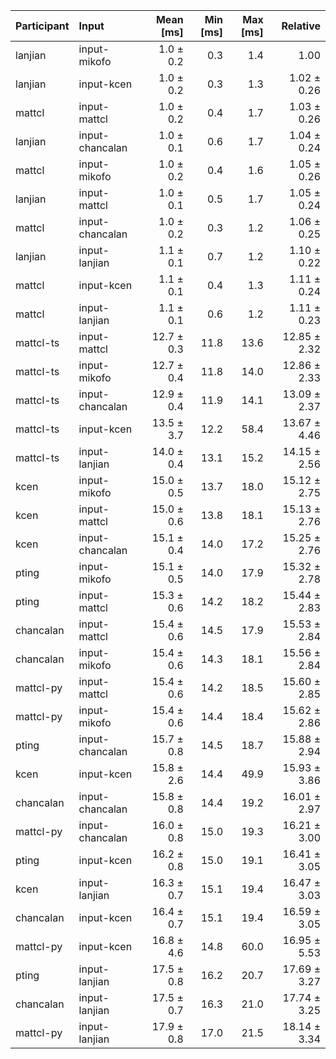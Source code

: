 | Participant | Input | Mean [ms] | Min [ms] | Max [ms] | Relative |
|:---|:---|---:|---:|---:|---:|
| lanjian | input-mikofo | 1.0 ± 0.2 | 0.3 | 1.4 | 1.00 |
| lanjian | input-kcen | 1.0 ± 0.2 | 0.3 | 1.3 | 1.02 ± 0.26 |
| mattcl | input-mattcl | 1.0 ± 0.2 | 0.4 | 1.7 | 1.03 ± 0.26 |
| lanjian | input-chancalan | 1.0 ± 0.1 | 0.6 | 1.7 | 1.04 ± 0.24 |
| mattcl | input-mikofo | 1.0 ± 0.2 | 0.4 | 1.6 | 1.05 ± 0.26 |
| lanjian | input-mattcl | 1.0 ± 0.1 | 0.5 | 1.7 | 1.05 ± 0.24 |
| mattcl | input-chancalan | 1.0 ± 0.2 | 0.3 | 1.2 | 1.06 ± 0.25 |
| lanjian | input-lanjian | 1.1 ± 0.1 | 0.7 | 1.2 | 1.10 ± 0.22 |
| mattcl | input-kcen | 1.1 ± 0.1 | 0.4 | 1.3 | 1.11 ± 0.24 |
| mattcl | input-lanjian | 1.1 ± 0.1 | 0.6 | 1.2 | 1.11 ± 0.23 |
| mattcl-ts | input-mattcl | 12.7 ± 0.3 | 11.8 | 13.6 | 12.85 ± 2.32 |
| mattcl-ts | input-mikofo | 12.7 ± 0.4 | 11.8 | 14.0 | 12.86 ± 2.33 |
| mattcl-ts | input-chancalan | 12.9 ± 0.4 | 11.9 | 14.1 | 13.09 ± 2.37 |
| mattcl-ts | input-kcen | 13.5 ± 3.7 | 12.2 | 58.4 | 13.67 ± 4.46 |
| mattcl-ts | input-lanjian | 14.0 ± 0.4 | 13.1 | 15.2 | 14.15 ± 2.56 |
| kcen | input-mikofo | 15.0 ± 0.5 | 13.7 | 18.0 | 15.12 ± 2.75 |
| kcen | input-mattcl | 15.0 ± 0.6 | 13.8 | 18.1 | 15.13 ± 2.76 |
| kcen | input-chancalan | 15.1 ± 0.4 | 14.0 | 17.2 | 15.25 ± 2.76 |
| pting | input-mikofo | 15.1 ± 0.5 | 14.0 | 17.9 | 15.32 ± 2.78 |
| pting | input-mattcl | 15.3 ± 0.6 | 14.2 | 18.2 | 15.44 ± 2.83 |
| chancalan | input-mattcl | 15.4 ± 0.6 | 14.5 | 17.9 | 15.53 ± 2.84 |
| chancalan | input-mikofo | 15.4 ± 0.6 | 14.3 | 18.1 | 15.56 ± 2.84 |
| mattcl-py | input-mattcl | 15.4 ± 0.6 | 14.2 | 18.5 | 15.60 ± 2.85 |
| mattcl-py | input-mikofo | 15.4 ± 0.6 | 14.4 | 18.4 | 15.62 ± 2.86 |
| pting | input-chancalan | 15.7 ± 0.8 | 14.5 | 18.7 | 15.88 ± 2.94 |
| kcen | input-kcen | 15.8 ± 2.6 | 14.4 | 49.9 | 15.93 ± 3.86 |
| chancalan | input-chancalan | 15.8 ± 0.8 | 14.4 | 19.2 | 16.01 ± 2.97 |
| mattcl-py | input-chancalan | 16.0 ± 0.8 | 15.0 | 19.3 | 16.21 ± 3.00 |
| pting | input-kcen | 16.2 ± 0.8 | 15.0 | 19.1 | 16.41 ± 3.05 |
| kcen | input-lanjian | 16.3 ± 0.7 | 15.1 | 19.4 | 16.47 ± 3.03 |
| chancalan | input-kcen | 16.4 ± 0.7 | 15.1 | 19.4 | 16.59 ± 3.05 |
| mattcl-py | input-kcen | 16.8 ± 4.6 | 14.8 | 60.0 | 16.95 ± 5.53 |
| pting | input-lanjian | 17.5 ± 0.8 | 16.2 | 20.7 | 17.69 ± 3.27 |
| chancalan | input-lanjian | 17.5 ± 0.7 | 16.3 | 21.0 | 17.74 ± 3.25 |
| mattcl-py | input-lanjian | 17.9 ± 0.8 | 17.0 | 21.5 | 18.14 ± 3.34 |
